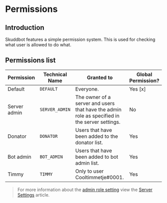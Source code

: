 # Permissions

## Introduction
Skuddbot features a simple permission system. This is used for checking what user is allowed to do what.

## Permissions list
| Permission   | Technical Name | Granted to                                                                                    | Global Permission? |
|--------------|----------------|-----------------------------------------------------------------------------------------------|--------------------|
| Default      | `DEFAULT`      | Everyone.                                                                                     | Yes [x]            |
| Server admin | `SERVER_ADMIN` | The owner of a server and users that have the admin role as specified in the server settings. | No                 |
| Donator      | `DONATOR`      | Users that have been added to the donator list.                                               | Yes                |
| Bot admin    | `BOT_ADMIN`    | Users that have been added to bot admin list.                                                 | Yes                |
| Timmy        | `TIMMY`        | Only to user Cooltimmetje#0001.                                                               | Yes                |
> For more information about the [admin role setting](memes.md) view the [Server Settings](memes.md) article.

